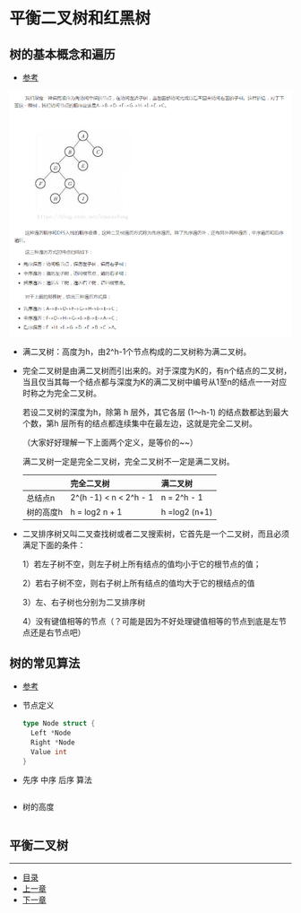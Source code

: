 # 平衡二叉树和红黑树



## 树的基本概念和遍历

- [参考](https://www.cnblogs.com/myjavascript/articles/4092746.html, "树的基本介绍")

![](image/tree-path.png)



- 满二叉树：高度为h，由2^h-1个节点构成的二叉树称为满二叉树。

  

- 完全二叉树是由满二叉树而引出来的。对于深度为K的，有n个结点的二叉树，当且仅当其每一个结点都与深度为K的满二叉树中编号从1至n的结点一一对应时称之为完全二叉树。

  若设二叉树的深度为h，除第 h 层外，其它各层 (1～h-1) 的结点数都达到最大个数，第h 层所有的结点都连续集中在最左边，这就是完全二叉树。

  （大家好好理解一下上面两个定义，是等价的~~）

  满二叉树一定是完全二叉树，完全二叉树不一定是满二叉树。

  |           | 完全二叉树             | 满二叉树      |
  | --------- | ---------------------- | ------------- |
  | 总结点n   | 2^(h -1) < n < 2^h - 1 | n = 2^h - 1   |
  | 树的高度h | h = log2 n  + 1        | h =log2 (n+1) |

  

- 二叉排序树又叫二叉查找树或者二叉搜索树，它首先是一个二叉树，而且必须满足下面的条件：

  1）若左子树不空，则左子树上所有结点的值均小于它的根节点的值；

  2）若右子树不空，则右子树上所有结点的值均大于它的根结点的值

  3）左、右子树也分别为二叉排序树

  4）没有键值相等的节点（？可能是因为不好处理键值相等的节点到底是左节点还是右节点吧）

  

## 树的常见算法

- [参考](https://www.cnblogs.com/manji/p/4903990.html)

- 节点定义

  ```go
  type Node struct {
  	Left *Node
  	Right *Node
  	Value int
  }
  ```

  

- 先序 中序 后序 算法

  ```go
  
  
  ```

  

- 树的高度

  ```go
  
  ```

  

## 平衡二叉树







------

- [目录](pre.md)
- [上一章](2.1.md)
- [下一章](2.2.md)

